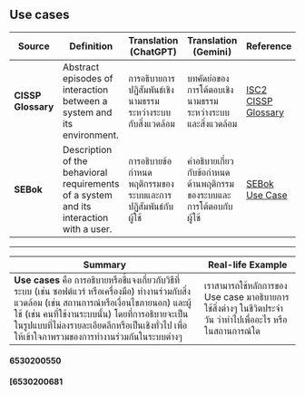 ## Use cases

| **Source** | **Definition** | **Translation (ChatGPT)** | **Translation (Gemini)** | **Reference** |
|------------|----------------|---------------------------|--------------------------|---------------|
| **CISSP Glossary** | Abstract episodes of interaction between a system and its environment. | การอธิบายการปฏิสัมพันธ์เชิงนามธรรมระหว่างระบบกับสิ่งแวดล้อม | บทคัดย่อของการโต้ตอบเชิงนามธรรมระหว่างระบบและสิ่งแวดล้อม | [ISC2 CISSP Glossary](https://www.isc2.org/certifications/cissp/cissp-student-glossary#u) |
| **SEBok** | Description of the behavioral requirements of a system and its interaction with a user. | การอธิบายข้อกำหนดพฤติกรรมของระบบและการปฏิสัมพันธ์กับผู้ใช้ | คำอธิบายเกี่ยวกับข้อกำหนดด้านพฤติกรรมของระบบและการโต้ตอบกับผู้ใช้ | [SEBok Use Case](https://sebokwiki.org/wiki/Use_Case_(glossary)) |

---

| **Summary** | **Real-life Example** |
|-------------|-----------------------|
| **Use cases** คือ การอธิบายหรือชี้แจงเกี่ยวกับวิธีที่ระบบ (เช่น ซอฟต์แวร์ หรือเครื่องมือ) ทำงานร่วมกับสิ่งแวดล้อม (เช่น สถานการณ์หรือเงื่อนไขภายนอก) และผู้ใช้ (เช่น คนที่ใช้งานระบบนั้น) โดยที่การอธิบายจะเป็นในรูปแบบที่ไม่ลงรายละเอียดลึกหรือเป็นเชิงทั่วไป เพื่อให้เข้าใจภาพรวมของการทำงานร่วมกันในระบบต่างๆ | เราสามารถใช้หลักการของ Use case มาอธิบายการใช้สิ่งต่างๆ ในชีวิตประจำวัน ว่าทำไปเพื่ออะไร หรือในสถานการณ์ใด |

#### 6530200550
#### [6530200681 
